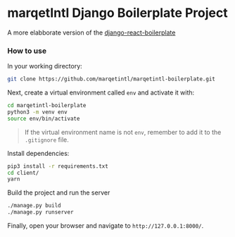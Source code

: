 # marqetIntl Django Boilerplate Project

A more elabborate version of the [django-react-boilerplate](https://github.com/marqetintl/django-react-boilerplate)

### How to use

In your working directory:

```bash
git clone https://github.com/marqetintl/marqetintl-boilerplate.git
```

Next, create a virtual environment called `env` and activate it with:

```bash
cd marqetintl-boilerplate
python3 -m venv env
source env/bin/activate
```

> If the virtual environment name is not `env`, remember to add it to the `.gitignore` file.

Install dependencies:

```bash
pip3 install -r requirements.txt
cd client/
yarn
```

Build the project and run the server

```bash
./manage.py build
./manage.py runserver
```

Finally, open your browser and navigate to `http://127.0.0.1:8000/`.
